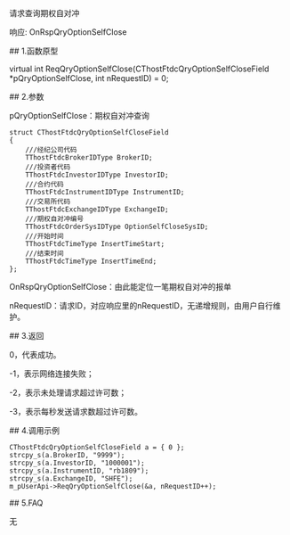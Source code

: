 <p>请求查询期权自对冲</p>
<p>响应: OnRspQryOptionSelfClose</p>
<span class="anchor" id="20022319-23fb-487b-b451-8a8689eb3f6f"></span>
## 1.函数原型
<p>virtual int ReqQryOptionSelfClose(CThostFtdcQryOptionSelfCloseField *pQryOptionSelfClose, int nRequestID) = 0;</p>
<span class="anchor" id="40f5c2bb-64b6-4a41-a0c9-41b167bcae30"></span>
## 2.参数
<p>pQryOptionSelfClose：期权自对冲查询</p>
<pre><code>struct CThostFtdcQryOptionSelfCloseField
{
    ///经纪公司代码
    TThostFtdcBrokerIDType BrokerID;
    ///投资者代码
    TThostFtdcInvestorIDType InvestorID;
    ///合约代码
    TThostFtdcInstrumentIDType InstrumentID;
    ///交易所代码
    TThostFtdcExchangeIDType ExchangeID;
    ///期权自对冲编号
    TThostFtdcOrderSysIDType OptionSelfCloseSysID;
    ///开始时间
    TThostFtdcTimeType InsertTimeStart;
    ///结束时间
    TThostFtdcTimeType InsertTimeEnd;
};
</code></pre>
<p>OnRspQryOptionSelfClose：由此能定位一笔期权自对冲的报单</p>
<p>nRequestID：请求ID，对应响应里的nRequestID，无递增规则，由用户自行维护。</p>
<span class="anchor" id="115c0378-4f46-4c84-8941-e29049fde543"></span>
## 3.返回
<p>0，代表成功。</p>
<p>-1，表示网络连接失败；</p>
<p>-2，表示未处理请求超过许可数；</p>
<p>-3，表示每秒发送请求数超过许可数。</p>
<span class="anchor" id="e8396829-3aa4-452b-b53a-c1d73801a2db"></span>
## 4.调用示例
<pre><code>CThostFtdcQryOptionSelfCloseField a = { 0 };
strcpy_s(a.BrokerID, "9999");
strcpy_s(a.InvestorID, "1000001");
strcpy_s(a.InstrumentID, "rb1809");
strcpy_s(a.ExchangeID, "SHFE");
m_pUserApi-&gt;ReqQryOptionSelfClose(&amp;a, nRequestID++);
</code></pre>
<span class="anchor" id="6b3570c3-33aa-4145-88d1-353211c8b989"></span>
## 5.FAQ
<p>无</p>
